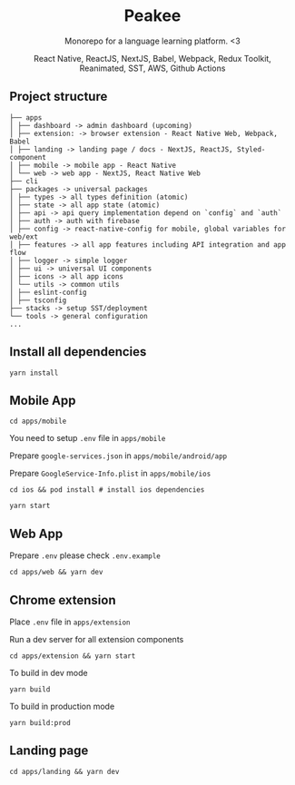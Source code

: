 <h1 align="center">Peakee</h1>
<p align="center">Monorepo for a language learning platform. <3</p>
<p align="center">React Native, ReactJS, NextJS, Babel, Webpack, Redux Toolkit, Reanimated, SST, AWS, Github Actions</p>

## Project structure

```
├── apps
│ ├── dashboard -> admin dashboard (upcoming)
│ ├── extension: -> browser extension - React Native Web, Webpack, Babel
│ ├── landing -> landing page / docs - NextJS, ReactJS, Styled-component
│ ├── mobile -> mobile app - React Native
│ └── web -> web app - NextJS, React Native Web
├── cli
├── packages -> universal packages
│ ├── types -> all types definition (atomic)
│ ├── state -> all app state (atomic)
│ ├── api -> api query implementation depend on `config` and `auth`
│ ├── auth -> auth with firebase
│ ├── config -> react-native-config for mobile, global variables for web/ext
│ ├── features -> all app features including API integration and app flow
│ ├── logger -> simple logger
│ ├── ui -> universal UI components
│ ├── icons -> all app icons
│ └── utils -> common utils
│ ├── eslint-config
│ ├── tsconfig
├── stacks -> setup SST/deployment
└── tools -> general configuration
...
```

## Install all dependencies

```
yarn install
```

## Mobile App

```
cd apps/mobile
```

You need to setup `.env` file in `apps/mobile`

Prepare `google-services.json` in `apps/mobile/android/app`

Prepare `GoogleService-Info.plist` in `apps/mobile/ios`

```
cd ios && pod install # install ios dependencies
```

```
yarn start
```

## Web App

Prepare `.env` please check `.env.example`

```
cd apps/web && yarn dev
```

## Chrome extension

Place `.env` file in `apps/extension`

Run a dev server for all extension components

```
cd apps/extension && yarn start
```

To build in dev mode

```
yarn build
```

To build in production mode

```
yarn build:prod
```

## Landing page

```
cd apps/landing && yarn dev
```
